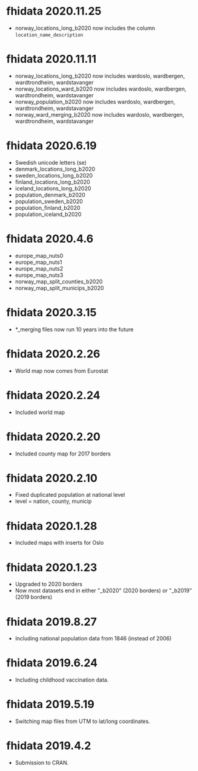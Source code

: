 # fhidata 2020.11.25

- norway_locations_long_b2020 now includes the column `location_name_description`

# fhidata 2020.11.11

- norway_locations_long_b2020 now includes wardoslo, wardbergen, wardtrondheim, wardstavanger
- norway_locations_ward_b2020 now includes wardoslo, wardbergen, wardtrondheim, wardstavanger
- norway_population_b2020 now includes wardoslo, wardbergen, wardtrondheim, wardstavanger
- norway_ward_merging_b2020 now includes wardoslo, wardbergen, wardtrondheim, wardstavanger

# fhidata 2020.6.19

- Swedish unicode letters (se)
- denmark_locations_long_b2020
- sweden_locations_long_b2020
- finland_locations_long_b2020
- iceland_locations_long_b2020
- population_denmark_b2020
- population_sweden_b2020
- population_finland_b2020
- population_iceland_b2020

# fhidata 2020.4.6

- europe_map_nuts0
- europe_map_nuts1
- europe_map_nuts2
- europe_map_nuts3
- norway_map_split_counties_b2020
- norway_map_split_municips_b2020

# fhidata 2020.3.15

- *_merging files now run 10 years into the future

# fhidata 2020.2.26

- World map now comes from Eurostat

# fhidata 2020.2.24

- Included world map

# fhidata 2020.2.20

- Included county map for 2017 borders

# fhidata 2020.2.10

- Fixed duplicated population at national level
- level = nation, county, municip

# fhidata 2020.1.28

- Included maps with inserts for Oslo

# fhidata 2020.1.23

- Upgraded to 2020 borders
- Now most datasets end in either "_b2020" (2020 borders) or "_b2019" (2019 borders)

# fhidata 2019.8.27

- Including national population data from 1846 (instead of 2006)

# fhidata 2019.6.24

- Including childhood vaccination data.

# fhidata 2019.5.19

- Switching map files from UTM to lat/long coordinates.

# fhidata 2019.4.2

- Submission to CRAN.
